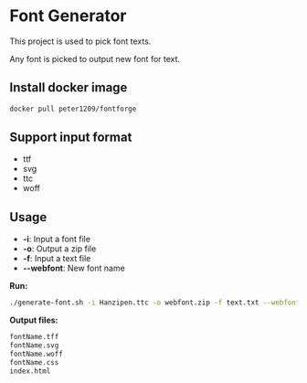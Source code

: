 Font Generator
===================

This project is used to pick font texts.

Any font is picked to output new font for text.

## Install docker image

```sh
docker pull peter1209/fontforge
```

## Support input format

* ttf
* svg
* ttc
* woff

## Usage

* **-i**: Input a font file
* **-o**: Output a zip file
* **-f**: Input a text file
* **--webfont**: New font name

**Run:**

```sh
./generate-font.sh -i Hanzipen.ttc -o webfont.zip -f text.txt --webfont fontName
```


**Output files:**

```sh
fontName.tff
fontName.svg
fontName.woff
fontName.css
index.html
```

